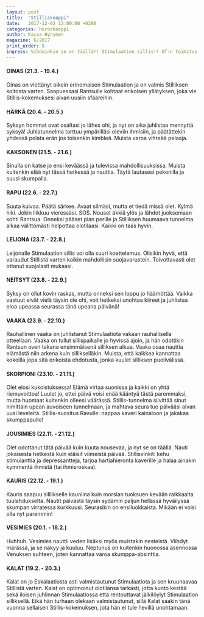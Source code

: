 ```yaml
---
layout: post
title:  "Stilliskooppi"
date:   2017-12-02 12:00:00 +0200
categories: horoskooppi
author: Kaisa Hynynen
magazine: 6/2017
print_order: 5
ingress: Vihdoinkin se on täällä!! Stimulaation sillis!! GT:n toimitus katsoi taas tulevaan ja teki näkemänsä perusteella valistuneita arvioita siitä, mitä Stillis tänä vuonna tuo tullessaan.
---
```


#### OINAS (21.3. - 19.4.)
Oinas on viettänyt oikein erinomaisen Stimulaation ja on valmis Stilliksen koitosta varten. Saapuessasi Rantsulle kohtaat erikoisen yllätyksen, joka vie Stillis-kokemuksesi aivan uusiin sfääreihin.

#### HÄRKÄ (20.4. - 20.5.)
Syksyn hommat ovat osaltasi jo lähes ohi, ja nyt on aika juhlistaa mennyttä syksyä! Juhlatunnelma tarttuu ympärilläsi oleviin ihmisiin, ja päätättekin yhdessä pelata erän jos toisenkin kimbleä. Muista varoa vihreää pelaaja.

#### KAKSONEN (21.5. - 21.6.)
Sinulla on katse jo ensi keväässä ja tulevissa mahdollisuuksissa. Muista kuitenkin elää nyt tässä hetkessä ja nauttia. Täytä lautasesi pekonilla ja suusi skumpalla. 
 
#### RAPU (22.6. - 22.7.)
Suuta kuivaa. Päätä särkee. Avaat silmäsi, mutta et tiedä missä olet. Kylmä hiki. Jokin liikkuu vieressäsi. SOS. Nouset äkkiä ylös ja lähdet juoksemaan kohti Rantsua. Onneksi pääset pian perille ja Stilliksen huumaava tunnelma alkaa välittömästi helpottaa olotilaasi. Kaikki on taas hyvin.

#### LEIJONA (23.7. - 22.8.)
Leijonalle Stimulaation sillis voi olla suuri koettelemus. Olisikin hyvä, että varaudut Stillistä varten kaikin mahdollisin suojavarustein. Toivottavasti olet ottanut suojalasit mukaasi.

#### NEITSYT (23.8. - 22.9.)
Syksy on ollut kovin raskas, mutta onneksi sen loppu jo häämöttää. Vaikka vastuut eivät vielä täysin ole ohi, voit hetkeksi unohtaa kiireet ja juhlistaa eloa upeassa seurassa tänä upeana päivänä!

#### VAAKA (23.9. - 22.10.)
Rauhallinen vaaka on juhlistanut Stimulaatiota vakaan rauhallisella otteellaan. Vaaka on tullut sillispaikalle jo hyvissä ajoin, ja hän odottikin Rantsun oven takana ensimmäisenä silliksen alkua. Vaaka osaa nauttia elämästä niin arkena kuin sillikselläkin. Muista, että kaikkea kannattaa kokeilla jopa sitä erikoista ehdotusta, jonka kuulet silliksen puolivälissä.

#### SKORPIONI (23.10. - 21.11.)
Olet elosi kukoistuksessa! Elämä virtaa suonissa ja kaikki on yhtä riemuvoittoa! Luulet jo, ettei päivä voisi enää kääntyä tästä paremmaksi, mutta huomaat kuitenkin olleesi väärässä. Stillis-tunnelma siivittää sinut nimittäin upean auvoiseen tunnelmaan, ja mahtava seura tuo päivääsi aivan uusi leveleitä. Stillis-suositus Ravulle: nappaa kaveri kainaloon ja jakakaa skumppapullo!

#### JOUSIMIES (22.11. - 21.12.)
Olet odottanut tätä päivää kuin kuuta nousevaa, ja nyt se on täällä. Nauti jokaisesta hetkestä kuin eläisit viimeistä päivää. Stillisvinkit: kehu stimulanttia ja depressantteja, tarjoa hartiahieronta kaverille ja halaa ainakin kymmentä ihmistä (tai ihmisroskaa).

#### KAURIS (22.12. - 19.1.)
Kauris saapuu silllikselle kauniina kuin morsian tuoksuen kevään raikkaalta tuulahdukselta. Nautit päivästä täysin sydämín paljun hellässä hyväilyssä skumpan virratessa kurkkuusi. Seurasikin on ensiluokkaista. Mikään ei voisi olla nyt paremmin!

#### VESIMIES (20.1. - 18.2.)
Huhhuh. Vesimies nauttii veden lisäksi myös muistakin nesteistä. Viihdyt märässä, ja se näkyy ja kuuluu. Neptunus on kuitenkin huonossa asennossa Venuksen suhteen, joten kannattaa varoa skumppa-absinttia. 

#### KALAT (19.2. - 20.3.)
Kalat on jo Eskalaatiosta asti valmistautunut Stimulaatiota ja sen kruunaavaa Stillistä varten. Kalat on optimoinut olotilansa tarkasti, jotta kunto kestää sekä iloisen juhlinnan Stimulaatiossa että rentouttavat jälkilöylyt Stimulaation silliksellä. Eikä hän turhaan olekaan valmistautunut, sillä Kalat saakin tänä vuonna sellaisen Stillis-kokemuksen, jota hän ei tule hevillä unohtamaan.

